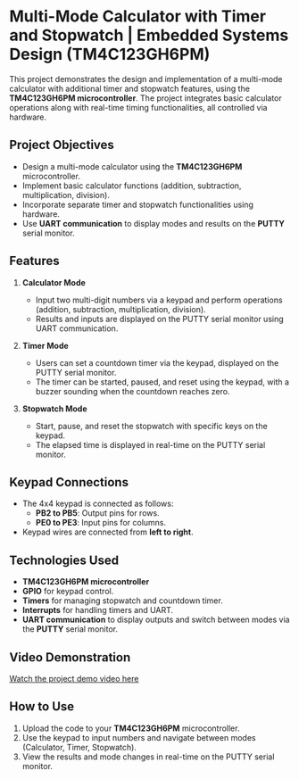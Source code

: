 # Multi-Mode Calculator with Timer and Stopwatch | Embedded Systems Design (TM4C123GH6PM)

This project demonstrates the design and implementation of a multi-mode calculator with additional timer and stopwatch features, using the **TM4C123GH6PM microcontroller**. The project integrates basic calculator operations along with real-time timing functionalities, all controlled via hardware.

## Project Objectives
- Design a multi-mode calculator using the **TM4C123GH6PM** microcontroller.
- Implement basic calculator functions (addition, subtraction, multiplication, division).
- Incorporate separate timer and stopwatch functionalities using hardware.
- Use **UART communication** to display modes and results on the **PUTTY** serial monitor.

## Features
1. **Calculator Mode**
   - Input two multi-digit numbers via a keypad and perform operations (addition, subtraction, multiplication, division).
   - Results and inputs are displayed on the PUTTY serial monitor using UART communication.

2. **Timer Mode**
   - Users can set a countdown timer via the keypad, displayed on the PUTTY serial monitor.
   - The timer can be started, paused, and reset using the keypad, with a buzzer sounding when the countdown reaches zero.

3. **Stopwatch Mode**
   - Start, pause, and reset the stopwatch with specific keys on the keypad.
   - The elapsed time is displayed in real-time on the PUTTY serial monitor.

## Keypad Connections
- The 4x4 keypad is connected as follows:
  - **PB2 to PB5**: Output pins for rows.
  - **PE0 to PE3**: Input pins for columns.
- Keypad wires are connected from **left to right**.

## Technologies Used
- **TM4C123GH6PM microcontroller**
- **GPIO** for keypad control.
- **Timers** for managing stopwatch and countdown timer.
- **Interrupts** for handling timers and UART.
- **UART communication** to display outputs and switch between modes via the **PUTTY** serial monitor.

## Video Demonstration
[Watch the project demo video here](https://youtu.be/gBvxX-iDDLU?si=FzSMhQaSHLkOLjER)

## How to Use
1. Upload the code to your **TM4C123GH6PM** microcontroller.
2. Use the keypad to input numbers and navigate between modes (Calculator, Timer, Stopwatch).
3. View the results and mode changes in real-time on the PUTTY serial monitor.
